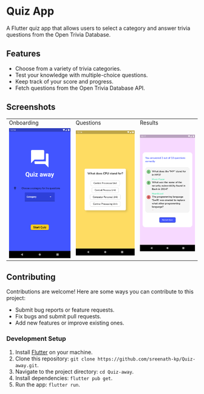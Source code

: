 # Quiz App

A Flutter quiz app that allows users to select a category and answer trivia questions from the Open Trivia Database.

## Features

- Choose from a variety of trivia categories.
- Test your knowledge with multiple-choice questions.
- Keep track of your score and progress.
- Fetch questions from the Open Trivia Database API.

## Screenshots

<table>
  <tr>
    <td>Onboarding</td>
    <td>Questions</td>
    <td>Results</td>
  </tr>
  <tr>
    <td><img src="screenshots/onboarding.png" width=270></td>
    <td><img src="screenshots/questions screen.png" width=270></td>
    <td><img src="screenshots/results.png" width=270></td>
  </tr>
 </table>

## Contributing

Contributions are welcome! Here are some ways you can contribute to this project:

- Submit bug reports or feature requests.
- Fix bugs and submit pull requests.
- Add new features or improve existing ones.

### Development Setup

1. Install [Flutter](https://flutter.dev/docs/get-started/install) on your machine.
2. Clone this repository: `git clone https://github.com/sreenath-kp/Quiz-away.git`.
3. Navigate to the project directory: `cd Quiz-away`.
4. Install dependencies: `flutter pub get`.
5. Run the app: `flutter run`.

